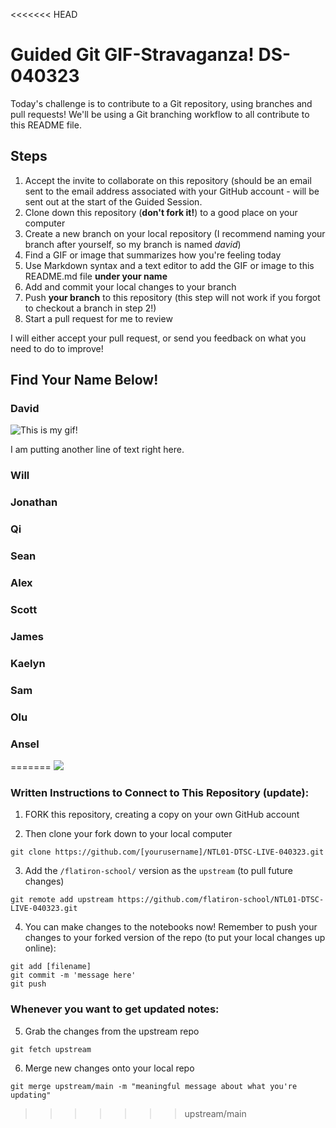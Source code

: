 <<<<<<< HEAD
# Guided Git GIF-Stravaganza! DS-040323

Today's challenge is to contribute to a Git repository, using branches and pull requests! We'll be using a Git branching workflow to all contribute to this README file.

## Steps

1. Accept the invite to collaborate on this repository (should be an email sent to the email address associated with your GitHub account - will be sent out at the start of the Guided Session.
2. Clone down this repository (**don't fork it!**) to a good place on your computer
3. Create a new branch on your local repository (I recommend naming your branch after yourself, so my branch is named _david_)
4. Find a GIF or image that summarizes how you're feeling today
5. Use Markdown syntax and a text editor to add the GIF or image to this README.md file **under your name**
6. Add and commit your local changes to your branch
7. Push **your branch** to this repository (this step will not work if you forgot to checkout a branch in step 2!)
8. Start a pull request for me to review

I will either accept your pull request, or send you feedback on what you need to do to improve!

## Find Your Name Below!

### David

![This is my gif!](https://media.giphy.com/media/HmWdvnwNNc6wo/giphy.gif)

I am putting another line of text right here.

### Will


### Jonathan


### Qi


### Sean


### Alex


### Scott


### James


### Kaelyn


### Sam


### Olu


### Ansel
=======
![](https://media.giphy.com/media/igDIvcIMMGIne/giphy.gif)

### Written Instructions to Connect to This Repository (update):

1. FORK this repository, creating a copy on your own GitHub account

2. Then clone your fork down to your local computer
```
git clone https://github.com/[yourusername]/NTL01-DTSC-LIVE-040323.git
```

3. Add the `/flatiron-school/` version as the `upstream` (to pull future changes)
```
git remote add upstream https://github.com/flatiron-school/NTL01-DTSC-LIVE-040323.git
```

4. You can make changes to the notebooks now! Remember to push your changes to your forked version of the repo (to put your local changes up online):
```
git add [filename]
git commit -m 'message here'
git push
```

### Whenever you want to get updated notes:

5. Grab the changes from the upstream repo
```
git fetch upstream
```

6. Merge new changes onto your local repo
```
git merge upstream/main -m "meaningful message about what you're updating"
```
>>>>>>> upstream/main
